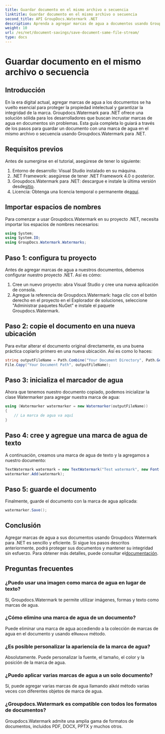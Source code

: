 ```yaml
---
title: Guardar documento en el mismo archivo o secuencia
linktitle: Guardar documento en el mismo archivo o secuencia
second_title: API GroupDocs.Watermark .NET
description: Aprenda a agregar marcas de agua a documentos usando Groupdocs.Watermark para .NET. Esta guía proporciona instrucciones para garantizar la protección e integridad de los documentos.
weight: 10
url: /es/net/document-savings/save-document-same-file-stream/
type: docs
---
```

# Guardar documento en el mismo archivo o secuencia

## Introducción
En la era digital actual, agregar marcas de agua a los documentos se ha vuelto esencial para proteger la propiedad intelectual y garantizar la integridad de la marca. Groupdocs.Watermark para .NET ofrece una solución sólida para los desarrolladores que buscan incrustar marcas de agua en documentos sin problemas. Esta guía completa lo guiará a través de los pasos para guardar un documento con una marca de agua en el mismo archivo o secuencia usando Groupdocs.Watermark para .NET.
## Requisitos previos
Antes de sumergirse en el tutorial, asegúrese de tener lo siguiente:
1. Entorno de desarrollo: Visual Studio instalado en su máquina.
2. .NET Framework: asegúrese de tener .NET Framework 4.0 o posterior.
3.  Groupdocs.Watermark para .NET: descargue e instale la última versión desde[sitio](https://releases.groupdocs.com/Watermark/net/).
4.  Licencia: Obtenga una licencia temporal o permanente de[aquí](https://purchase.groupdocs.com/temporary-license/).
## Importar espacios de nombres
Para comenzar a usar Groupdocs.Watermark en su proyecto .NET, necesita importar los espacios de nombres necesarios:
```csharp
using System;
using System.IO;
using GroupDocs.Watermark.Watermarks;
```
## Paso 1: configura tu proyecto
Antes de agregar marcas de agua a nuestros documentos, debemos configurar nuestro proyecto .NET. Así es cómo:
1. Cree un nuevo proyecto: abra Visual Studio y cree una nueva aplicación de consola.
2. Agregue la referencia de Groupdocs.Watermark: haga clic con el botón derecho en el proyecto en el Explorador de soluciones, seleccione "Administrar paquetes NuGet" e instale el paquete Groupdocs.Watermark.
## Paso 2: copie el documento en una nueva ubicación
Para evitar alterar el documento original directamente, es una buena práctica copiarlo primero en una nueva ubicación. Así es como lo haces:
```csharp
string outputFileName = Path.Combine("Your Document Directory", Path.GetFileName("Your Document Path"));
File.Copy("Your Document Path", outputFileName);
```
## Paso 3: inicializa el marcador de agua
Ahora que tenemos nuestro documento copiado, podemos inicializar la clase Watermarker para agregar nuestra marca de agua:
```csharp
using (Watermarker watermarker = new Watermarker(outputFileName))
{
    // La marca de agua va aquí
}
```
## Paso 4: cree y agregue una marca de agua de texto
A continuación, creamos una marca de agua de texto y la agregamos a nuestro documento:
```csharp
TextWatermark watermark = new TextWatermark("Test watermark", new Font("Arial", 12));
watermarker.Add(watermark);
```
## Paso 5: guarde el documento
Finalmente, guarde el documento con la marca de agua aplicada:
```csharp
watermarker.Save();
```
## Conclusión
Agregar marcas de agua a sus documentos usando Groupdocs Watermark para .NET es sencillo y eficiente. Si sigue los pasos descritos anteriormente, podrá proteger sus documentos y mantener su integridad sin esfuerzo. Para obtener más detalles, puede consultar el[documentación](https://tutorials.groupdocs.com/Watermark/net/).
## Preguntas frecuentes
### ¿Puedo usar una imagen como marca de agua en lugar de texto?
Sí, Groupdocs.Watermark te permite utilizar imágenes, formas y texto como marcas de agua.
### ¿Cómo elimino una marca de agua de un documento?
 Puede eliminar una marca de agua accediendo a la colección de marcas de agua en el documento y usando el`Remove` método.
### ¿Es posible personalizar la apariencia de la marca de agua?
Absolutamente. Puede personalizar la fuente, el tamaño, el color y la posición de la marca de agua.
### ¿Puedo aplicar varias marcas de agua a un solo documento?
 Sí, puede agregar varias marcas de agua llamando al`Add` método varias veces con diferentes objetos de marca de agua.
### ¿Groupdocs.Watermark es compatible con todos los formatos de documentos?
Groupdocs.Watermark admite una amplia gama de formatos de documentos, incluidos PDF, DOCX, PPTX y muchos otros.